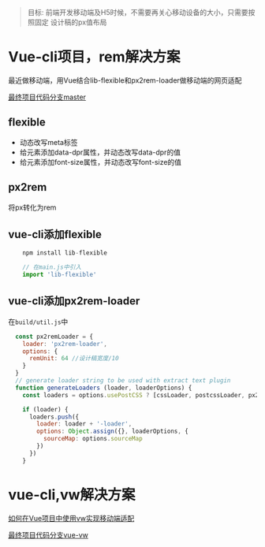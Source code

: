 > 目标: 前端开发移动端及H5时候，不需要再关心移动设备的大小，只需要按照固定
  设计稿的px值布局

# Vue-cli项目，rem解决方案

最近做移动端，用Vue结合lib-flexible和px2rem-loader做移动端的网页适配

[最终项目代码分支master](https://github.com/kkxiaojun/vue-app/tree/master)

## flexible
* 动态改写meta标签
* 给<html>元素添加data-dpr属性，并动态改写data-dpr的值
* 给<html>元素添加font-size属性，并动态改写font-size的值

## px2rem
将px转化为rem

## vue-cli添加flexible
```javascript
    npm install lib-flexible

    // 在main.js中引入
    import 'lib-flexible'
```

## vue-cli添加px2rem-loader
在`build/util.js`中
```javascript
  const px2remLoader = {
    loader: 'px2rem-loader',
    options: {
      remUnit: 64 //设计稿宽度/10
    }
  }
  // generate loader string to be used with extract text plugin
  function generateLoaders (loader, loaderOptions) {
    const loaders = options.usePostCSS ? [cssLoader, postcssLoader, px2remLoader] : [cssLoader, px2remLoader]

    if (loader) {
      loaders.push({
        loader: loader + '-loader',
        options: Object.assign({}, loaderOptions, {
          sourceMap: options.sourceMap
        })
      })
    }
```

# vue-cli,vw解决方案
[如何在Vue项目中使用vw实现移动端适配](https://www.w3cplus.com/mobile/vw-layout-in-vue.html)

[最终项目代码分支vue-vw](https://github.com/kkxiaojun/vue-app/tree/vue-vw)
